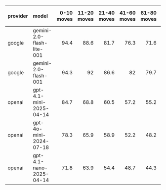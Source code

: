 | provider   | model                     |   0-10 moves |   11-20 moves |   21-40 moves |   41-60 moves |   61-80 moves |   81-100 moves |
|:-----------|:--------------------------|-------------:|--------------:|--------------:|--------------:|--------------:|---------------:|
| google     | gemini-2.0-flash-lite-001 |         94.4 |          88.6 |          81.7 |          76.3 |          71.6 |           69.9 |
| google     | gemini-2.0-flash-001      |         94.3 |          92   |          86.6 |          82   |          79.7 |           77.7 |
| openai     | gpt-4.1-mini-2025-04-14   |         84.7 |          68.8 |          60.5 |          57.2 |          55.2 |           53.4 |
| openai     | gpt-4o-mini-2024-07-18    |         78.3 |          65.9 |          58.9 |          52.2 |          48.2 |           46.1 |
| openai     | gpt-4.1-nano-2025-04-14   |         71.8 |          63.9 |          54.4 |          48.7 |          44.3 |           41.1 |